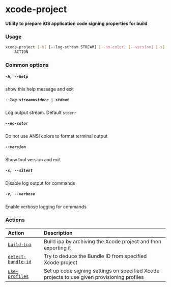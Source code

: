 
xcode-project
=============


**Utility to prepare iOS application code signing properties for build**
### Usage
```bash
xcode-project [-h] [--log-stream STREAM] [--no-color] [--version] [-s] [-v]
    ACTION
```
### Common options

##### `-h, --help`


show this help message and exit
##### `--log-stream=stderr | stdout`


Log output stream. Default `stderr`
##### `--no-color`


Do not use ANSI colors to format terminal output
##### `--version`


Show tool version and exit
##### `-s, --silent`


Disable log output for commands
##### `-v, --verbose`


Enable verbose logging for commands
### Actions

|Action|Description|
| :--- | :--- |
|[`build-ipa`](build-ipa.md)|Build ipa by archiving the Xcode project and then exporting it|
|[`detect-bundle-id`](detect-bundle-id.md)|Try to deduce the Bundle ID from specified Xcode project|
|[`use-profiles`](use-profiles.md)|Set up code signing settings on specified Xcode projects         to use given provisioning profiles|
